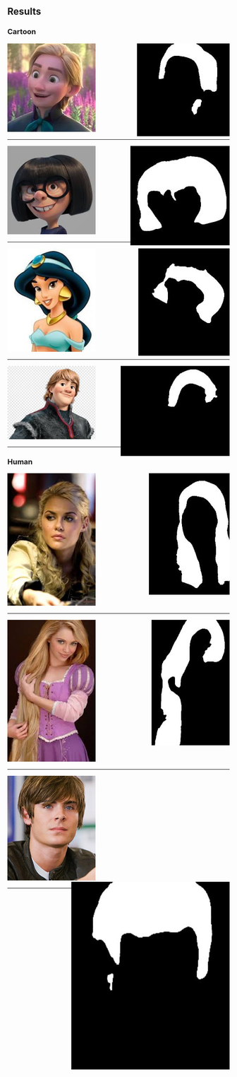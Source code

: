 ## Results ##

### Cartoon ###

<div style="height:300">
<img src="https://github.com/PrasadM96/Doppelganger-Cartoon-CO425/blob/main/Hair-extraction-model/Cartoon%20Hair%20Extraction%20Results/Agnarr_4.jpg" width=200 alt="accessibility text">
 <span> <img align="right" src="https://github.com/PrasadM96/Doppelganger-Cartoon-CO425/blob/main/Hair-extraction-model/Cartoon%20Hair%20Extraction%20Results/Hair_Segmentation_Keras-masterAgnarr_4.jpg"> </span>
</div>
<hr>
<div style="height:300">
<img src="https://github.com/PrasadM96/Doppelganger-Cartoon-CO425/blob/main/Hair-extraction-model/Cartoon%20Hair%20Extraction%20Results/Edna_5.jpg" width=200 alt="accessibility text">
 <span> <img align="right" src="https://github.com/PrasadM96/Doppelganger-Cartoon-CO425/blob/main/Hair-extraction-model/Cartoon%20Hair%20Extraction%20Results/Hair_Segmentation_Keras-masterEdna_5.jpg"> </span>
</div>
<hr>
<div style="height:300">
<img src="https://github.com/PrasadM96/Doppelganger-Cartoon-CO425/blob/main/Hair-extraction-model/Cartoon%20Hair%20Extraction%20Results/Jasmine_3.jpg" width=200 alt="accessibility text">
 <span> <img align="right" src="https://github.com/PrasadM96/Doppelganger-Cartoon-CO425/blob/main/Hair-extraction-model/Cartoon%20Hair%20Extraction%20Results/Hair_Segmentation_Keras-masterJasmine_3.jpg"> </span>
</div>
<hr>
<div style="height:300">
<img src="https://github.com/PrasadM96/Doppelganger-Cartoon-CO425/blob/main/Hair-extraction-model/Cartoon%20Hair%20Extraction%20Results/Kristoff_2.jpg" width=200 alt="accessibility text">
 <span> <img align="right" src="https://github.com/PrasadM96/Doppelganger-Cartoon-CO425/blob/main/Hair-extraction-model/Cartoon%20Hair%20Extraction%20Results/Hair_Segmentation_Keras-masterKristoff_2.jpg"> </span>
</div>
<hr>

### Human ###

<div style="height:300">
<img src="https://github.com/PrasadM96/Doppelganger-Cartoon-CO425/blob/main/Hair-extraction-model/Human%20Hair%20extraction%20Results/alice.jpg" width=200 alt="accessibility text">
 <span> <img align="right" src="https://github.com/PrasadM96/Doppelganger-Cartoon-CO425/blob/main/Hair-extraction-model/Human%20Hair%20extraction%20Results/Hair_Segmentation_Keras-masteralice.jpg"> </span>
</div>
<hr>
<div style="height:300">
<img src="https://github.com/PrasadM96/Doppelganger-Cartoon-CO425/blob/main/Hair-extraction-model/Human%20Hair%20extraction%20Results/rapunzel.jpg" width=200 alt="accessibility text">
 <span> <img align="right" src="https://github.com/PrasadM96/Doppelganger-Cartoon-CO425/blob/main/Hair-extraction-model/Human%20Hair%20extraction%20Results/Hair_Segmentation_Keras-masterrapunzel.jpg"> </span>
</div>
<hr>
<div style="height:300">
<img src="https://github.com/PrasadM96/Doppelganger-Cartoon-CO425/blob/main/Hair-extraction-model/Human%20Hair%20extraction%20Results/hiccup.jpg" width=200 alt="accessibility text">
 <span> <img align="right" src="https://github.com/PrasadM96/Doppelganger-Cartoon-CO425/blob/main/Hair-extraction-model/Human%20Hair%20extraction%20Results/Hair_Segmentation_Keras-masterhiccup.jpg"> </span>
</div>
<hr>
